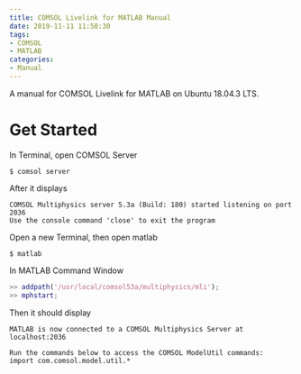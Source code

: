```yaml
---
title: COMSOL Livelink for MATLAB Manual
date: 2019-11-11 11:50:30
tags:
- COMSOL
- MATLAB
categories:
- Manual
---
```

A manual for COMSOL Livelink for MATLAB on Ubuntu 18.04.3 LTS.
<!-- more -->

# Get Started

In Terminal, open COMSOL Server

    $ comsol server

After it displays

    COMSOL Multiphysics server 5.3a (Build: 180) started listening on port 2036
    Use the console command 'close' to exit the program

Open a new Terminal, then open matlab

    $ matlab

In MATLAB Command Window

```matlab
>> addpath('/usr/local/comsol53a/multiphysics/mli');
>> mphstart;
```

Then it should display

    MATLAB is now connected to a COMSOL Multiphysics Server at localhost:2036

    Run the commands below to access the COMSOL ModelUtil commands:
    import com.comsol.model.util.*
